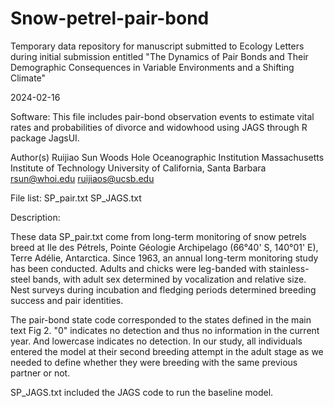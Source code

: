 # Snow-petrel-pair-bond
Temporary data repository for manuscript submitted to Ecology Letters during initial submission entitled "The Dynamics of Pair Bonds and Their Demographic
Consequences in Variable Environments and a Shifting Climate"

2024-02-16

Software:
This file includes pair-bond observation events to estimate vital rates and probabilities of divorce and widowhood using JAGS through R package JagsUI. 

Author(s)
Ruijiao Sun
Woods Hole Oceanographic Institution
Massachusetts Institute of Technology
University of California, Santa Barbara
rsun@whoi.edu
ruijiaos@ucsb.edu

File list:
SP_pair.txt
SP_JAGS.txt

Description:

These data SP_pair.txt come from long-term monitoring of snow petrels breed at Ile des Pétrels, Pointe Géologie Archipelago (66°40' S, 140°01' E), Terre Adélie, Antarctica. Since 1963, an annual long-term monitoring study has been conducted. Adults and chicks were leg-banded with stainless-steel bands, with adult sex determined by vocalization and relative size. Nest surveys during incubation and fledging periods determined breeding success and pair identities.

The pair-bond state code corresponded to the states defined in the main text Fig 2. "0" indicates no detection and thus no information in the current year. And lowercase indicates no detection. In our study, all individuals entered the model at their second breeding attempt in the adult stage as we needed to define whether they were breeding with the same previous partner or not. 

SP_JAGS.txt included the JAGS code to run the baseline model.
